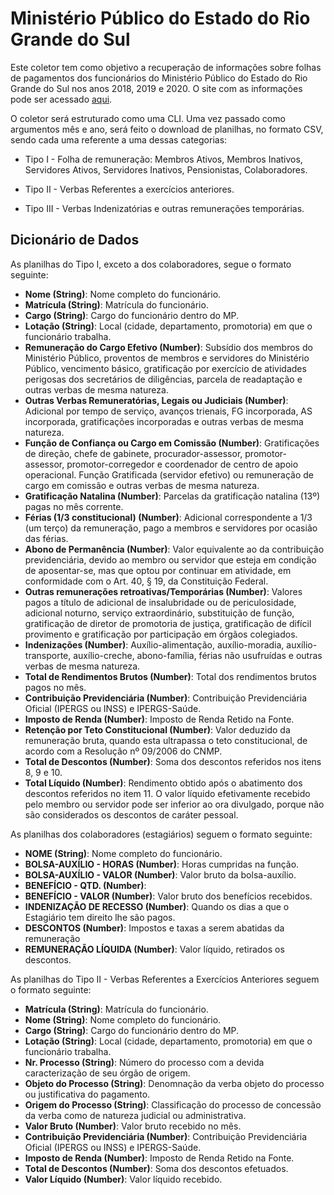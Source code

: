 # Ministério Público do Estado do Rio Grande do Sul

Este coletor tem como objetivo a recuperação de informações sobre folhas de pagamentos dos funcionários do Ministério Público do Estado do Rio Grande do Sul nos anos 2018, 2019 e 2020. O site com as informações pode ser acessado [aqui](https://transparencia.mprs.mp.br/contracheque/).

O coletor será estruturado como uma CLI. Uma vez passado como argumentos mês e ano, será feito o download de planilhas, no formato CSV, sendo cada uma referente a uma dessas categorias:

- Tipo I - Folha de remuneração: Membros Ativos, Membros Inativos, Servidores Ativos, Servidores Inativos, Pensionistas, Colaboradores.

- Tipo II - Verbas Referentes a exercícios anteriores.

- Tipo III - Verbas Indenizatórias e outras remunerações temporárias.

## Dicionário de Dados

As planilhas do Tipo I, exceto a dos colaboradores, segue o formato seguinte:

- **Nome (String)**: Nome completo do funcionário.
- **Matrícula (String)**: Matrícula do funcionário.
- **Cargo (String)**: Cargo do funcionário dentro do MP.
- **Lotação (String)**: Local (cidade, departamento, promotoria) em que o funcionário trabalha.
- **Remuneração do Cargo Efetivo (Number)**: Subsídio dos membros do Ministério Público, proventos de membros e servidores do Ministério Público, vencimento básico, gratificação por exercício de atividades perigosas dos secretários de diligências, parcela de readaptação e outras verbas de mesma natureza.
- **Outras Verbas Remuneratórias, Legais ou Judiciais (Number)**: Adicional por tempo de serviço, avanços trienais, FG incorporada, AS incorporada, gratificações incorporadas e outras verbas de mesma natureza.
- **Função de Confiança ou Cargo em Comissão (Number)**: Gratificações de direção, chefe de gabinete, procurador-assessor, promotor-assessor, promotor-corregedor e coordenador de centro de apoio operacional. Função Gratificada (servidor efetivo) ou remuneração de cargo em comissão e outras verbas de mesma natureza.
- **Gratificação Natalina (Number)**: Parcelas da gratificação natalina (13º) pagas no mês corrente.
- **Férias (1/3 constitucional) (Number)**: Adicional correspondente a 1/3 (um terço) da remuneração, pago a membros e servidores por ocasião das férias.
- **Abono de Permanência (Number)**: Valor equivalente ao da contribuição previdenciária, devido ao membro ou servidor que esteja em condição de aposentar-se, mas que optou por continuar em atividade, em conformidade com o Art. 40, § 19, da Constituição Federal.
- **Outras remunerações retroativas/Temporárias (Number)**: Valores pagos a título de adicional de insalubridade ou de periculosidade, adicional noturno, serviço extraordinário, substituição de função, gratificação de diretor de promotoria de justiça, gratificação de difícil provimento e gratificação por participação em órgãos colegiados.
- **Indenizações (Number)**: Auxílio-alimentação, auxílio-moradia, auxílio-transporte, auxílio-creche, abono-família, férias não usufruídas e outras verbas de mesma natureza.
- **Total de Rendimentos Brutos (Number)**: Total dos rendimentos brutos pagos no mês.
- **Contribuição Previdenciária (Number)**: Contribuição Previdenciária Oficial (IPERGS ou INSS) e IPERGS-Saúde.
- **Imposto de Renda (Number)**: Imposto de Renda Retido na Fonte.
- **Retenção por Teto Constitucional (Number)**: Valor deduzido da remuneração bruta, quando esta ultrapassa o teto constitucional, de acordo com a Resolução nº 09/2006 do CNMP.
- **Total de Descontos (Number)**: Soma dos descontos referidos nos itens 8, 9 e 10.
- **Total Líquido (Number)**: Rendimento obtido após o abatimento dos descontos referidos no item 11. O valor líquido efetivamente recebido pelo membro ou servidor pode ser inferior ao ora divulgado, porque não são considerados os descontos de caráter pessoal.

As planilhas dos colaboradores (estagiários) seguem o formato seguinte:

- **NOME (String)**: Nome completo do funcionário.
- **BOLSA-AUXÍLIO - HORAS (Number)**: Horas cumpridas na função.
- **BOLSA-AUXÍLIO - VALOR (Number)**: Valor bruto da bolsa-auxílio.
- **BENEFÍCIO - QTD. (Number)**:
- **BENEFÍCIO - VALOR (Number)**: Valor bruto dos benefícios recebidos.
- **INDENIZAÇÃO DE RECESSO (Number)**: Quando os dias a que o Estagiário tem direito lhe são pagos.
- **DESCONTOS (Number)**:  Impostos e taxas a serem abatidas da remuneração
- **REMUNERAÇÃO LÍQUIDA (Number)**: Valor líquido, retirados os descontos.

As planilhas do Tipo II - Verbas Referentes a Exercícios Anteriores seguem o formato seguinte:

- **Matrícula (String)**: Matrícula do funcionário.
- **Nome (String)**: Nome completo do funcionário.
- **Cargo (String)**: Cargo do funcionário dentro do MP.
- **Lotação (String)**: Local (cidade, departamento, promotoria) em que o funcionário trabalha.
- **Nr. Processo (String)**: Número do processo com a devida caracterização de seu órgão de origem.
- **Objeto do Processo (String)**: Denomnação da verba objeto do processo ou justificativa do pagamento.
- **Origem do Processo (String)**: Classificação do processo de concessão da verba como de natureza judicial ou administrativa.
- **Valor Bruto (Number)**: Valor bruto recebido no mês.
- **Contribuição Previdenciária (Number)**: Contribuição Previdenciária Oficial (IPERGS ou INSS) e IPERGS-Saúde.
- **Imposto de Renda (Number)**: Imposto de Renda Retido na Fonte.
- **Total de Descontos (Number)**: Soma dos descontos efetuados.
- **Valor Líquido (Number)**: Valor líquido recebido.